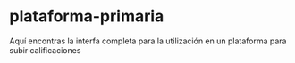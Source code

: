 # plataforma-primaria
Aquí encontras la interfa completa para la utilización en un plataforma para subir calificaciones
